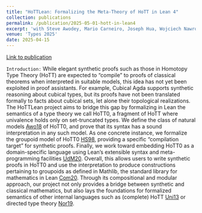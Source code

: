 ```yaml
---
title: "HoTTLean: Formalizing the Meta-Theory of HoTT in Lean 4"
collection: publications
permalink: /publication/2025-05-01-hott-in-lean4
excerpt: 'with Steve Awodey, Mario Carneiro, Joseph Hua, Wojciech Nawrocki, Spencer Woolfson'
venue: 'Types 2025'
date: 2025-04-15
---
```


[Link to publication](https://msp.cis.strath.ac.uk/types2025/abstracts/TYPES2025_paper25.pdf)

`Introduction:` While elegant synthetic proofs such as those in Homotopy Type Theory (HoTT) are expected to “compile” to proofs of classical theorems when interpreted in suitable models, this idea has not yet been exploited in proof assistants. For example, Cubical Agda supports synthetic reasoning about cubical types, but its proofs have not been translated formally to facts about cubical sets, let alone their topological realizations. The HoTTLean project aims to bridge this gap by formalizing in Lean the semantics of a type theory we call HoTT0, a fragment of HoTT where univalence holds only on set-truncated types. We define the class of natural models [Awo18]() of HoTT0, and prove that its syntax has a sound interpretation in any such model. As one concrete instance, we formalize the groupoid model of HoTT0 [HS98](), providing a specific “compilation target” for synthetic proofs. Finally, we work toward embedding HoTT0 as a domain-specific language using Lean’s extensible syntax and meta-programming facilities [UdM20](). Overall, this allows users to write synthetic proofs in HoTT0 and use the interpretation to produce constructions pertaining to groupoids as defined in Mathlib, the standard library for mathematics in Lean [Com20](). Through its compositional and modular approach, our project not only provides a bridge between synthetic and classical mathematics, but also lays the foundations for formalized semantics of other internal languages such as (complete) HoTT [Uni13]() or directed type theory [Nor19]().